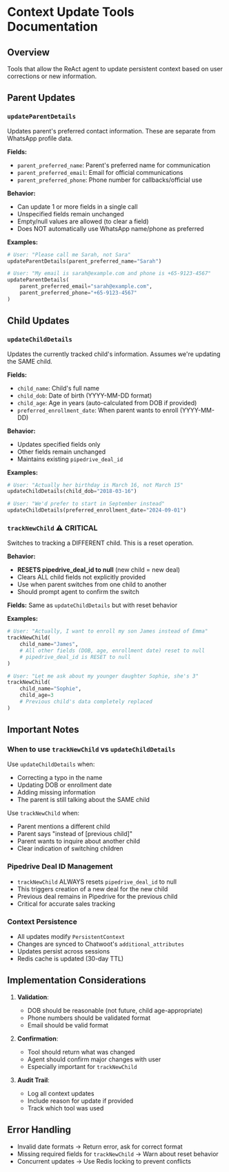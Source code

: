 # Context Update Tools Documentation

## Overview
Tools that allow the ReAct agent to update persistent context based on user corrections or new information.

## Parent Updates

### `updateParentDetails`
Updates parent's preferred contact information. These are separate from WhatsApp profile data.

**Fields:**
- `parent_preferred_name`: Parent's preferred name for communication
- `parent_preferred_email`: Email for official communications  
- `parent_preferred_phone`: Phone number for callbacks/official use

**Behavior:**
- Can update 1 or more fields in a single call
- Unspecified fields remain unchanged
- Empty/null values are allowed (to clear a field)
- Does NOT automatically use WhatsApp name/phone as preferred

**Examples:**
```python
# User: "Please call me Sarah, not Sara"
updateParentDetails(parent_preferred_name="Sarah")

# User: "My email is sarah@example.com and phone is +65-9123-4567"
updateParentDetails(
    parent_preferred_email="sarah@example.com",
    parent_preferred_phone="+65-9123-4567"
)
```

## Child Updates

### `updateChildDetails`
Updates the currently tracked child's information. Assumes we're updating the SAME child.

**Fields:**
- `child_name`: Child's full name
- `child_dob`: Date of birth (YYYY-MM-DD format)
- `child_age`: Age in years (auto-calculated from DOB if provided)
- `preferred_enrollment_date`: When parent wants to enroll (YYYY-MM-DD)

**Behavior:**
- Updates specified fields only
- Other fields remain unchanged
- Maintains existing `pipedrive_deal_id`

**Examples:**
```python
# User: "Actually her birthday is March 16, not March 15"
updateChildDetails(child_dob="2018-03-16")

# User: "We'd prefer to start in September instead"
updateChildDetails(preferred_enrollment_date="2024-09-01")
```

### `trackNewChild` ⚠️ CRITICAL
Switches to tracking a DIFFERENT child. This is a reset operation.

**Behavior:**
- **RESETS pipedrive_deal_id to null** (new child = new deal)
- Clears ALL child fields not explicitly provided
- Use when parent switches from one child to another
- Should prompt agent to confirm the switch

**Fields:** Same as `updateChildDetails` but with reset behavior

**Examples:**
```python
# User: "Actually, I want to enroll my son James instead of Emma"
trackNewChild(
    child_name="James",
    # All other fields (DOB, age, enrollment date) reset to null
    # pipedrive_deal_id is RESET to null
)

# User: "Let me ask about my younger daughter Sophie, she's 3"
trackNewChild(
    child_name="Sophie", 
    child_age=3
    # Previous child's data completely replaced
)
```

## Important Notes

### When to use `trackNewChild` vs `updateChildDetails`

Use `updateChildDetails` when:
- Correcting a typo in the name
- Updating DOB or enrollment date
- Adding missing information
- The parent is still talking about the SAME child

Use `trackNewChild` when:
- Parent mentions a different child
- Parent says "instead of [previous child]"
- Parent wants to inquire about another child
- Clear indication of switching children

### Pipedrive Deal ID Management
- `trackNewChild` ALWAYS resets `pipedrive_deal_id` to null
- This triggers creation of a new deal for the new child
- Previous deal remains in Pipedrive for the previous child
- Critical for accurate sales tracking

### Context Persistence
- All updates modify `PersistentContext`
- Changes are synced to Chatwoot's `additional_attributes`
- Updates persist across sessions
- Redis cache is updated (30-day TTL)

## Implementation Considerations

1. **Validation**:
   - DOB should be reasonable (not future, child age-appropriate)
   - Phone numbers should be validated format
   - Email should be valid format

2. **Confirmation**:
   - Tool should return what was changed
   - Agent should confirm major changes with user
   - Especially important for `trackNewChild`

3. **Audit Trail**:
   - Log all context updates
   - Include reason for update if provided
   - Track which tool was used

## Error Handling

- Invalid date formats → Return error, ask for correct format
- Missing required fields for `trackNewChild` → Warn about reset behavior
- Concurrent updates → Use Redis locking to prevent conflicts